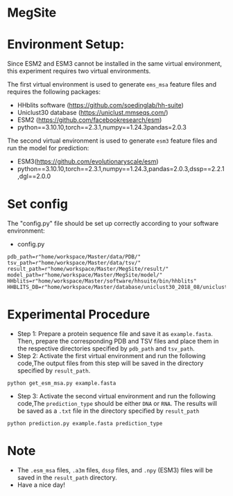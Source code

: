 # MegSite
# Environment Setup:
Since ESM2 and ESM3 cannot be installed in the same virtual environment, this experiment requires two virtual environments.

The first virtual environment is used to generate `ems_msa` feature files and requires the following packages:

- HHblits software (https://github.com/soedinglab/hh-suite)
- Uniclust30 database (https://uniclust.mmseqs.com/)
- ESM2 (https://github.com/facebookresearch/esm)
- python==3.10.10,torch==2.3.1,numpy==1.24.3pandas=2.0.3

The second virtual environment is used to generate `esm3` feature files and run the model for prediction:

- ESM3(https://github.com/evolutionaryscale/esm)
- python==3.10.10,torch==2.3.1,numpy==1.24.3,pandas=2.0.3,dssp==2.2.1,dgl==2.0.0


# Set config
The "config.py" file should be set up correctly according to your software environment:

* config.py
 ``` 
pdb_path=r"home/workspace/Master/data/PDB/"
tsv_path=r"home/workspace/Master/data/tsv/"
result_path=r"home/workspace/Master/MegSite/result/"
model_path=r"home/workspace/Master/MegSite/model/"
HHblits=r"home/workspace/Master/software/hhsuite/bin/hhblits"
HHBLITS_DB=r"home/workspace/Master/database/uniclust30_2018_08/uniclust30_2018_08"
 ```

 # Experimental Procedure
- Step 1: Prepare a protein sequence file and save it as `example.fasta`. Then, prepare the corresponding PDB and TSV files and place them in the respective directories specified by `pdb_path` and `tsv_path`.
- Step 2: Activate the first virtual environment and run the following code,The output files from this step will be saved in the directory specified by `result_path`.
 ``` 
 python get_esm_msa.py example.fasta
 ```
- Step 3: Activate the second virtual environment and run the following code,The `prediction_type` should be either `DNA` or `RNA`. The results will be saved as a `.txt` file in the directory specified by `result_path`

```
python prediction.py example.fasta prediction_type
```

# Note
- The `.esm_msa` files, `.a3m` files, `dssp` files, and `.npy` (ESM3) files will be saved in the `result_path` directory.
- Have a nice day!

